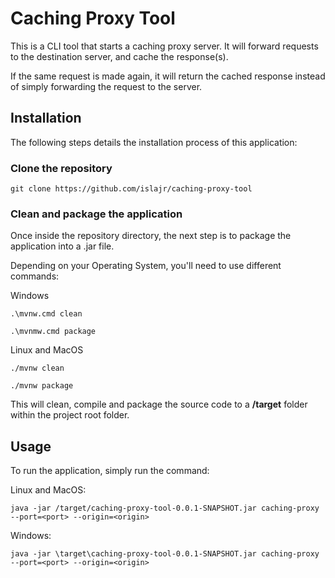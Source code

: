 # Caching Proxy Tool

This is a CLI tool that starts a caching proxy server.
It will forward requests to the destination server, and cache the response(s).

If the same request is made again, it will return the cached response instead of simply forwarding the request to the server.


## Installation

The following steps details the installation process of this application:

### Clone the repository

    git clone https://github.com/islajr/caching-proxy-tool

### Clean and package the application

Once inside the repository directory, the next step is to package the application into a .jar file.

Depending on your Operating System, you'll need to use different commands:

Windows


    .\mvnw.cmd clean

    .\mvnmw.cmd package


Linux and MacOS


    ./mvnw clean

    ./mvnw package


This will clean, compile and package the source code to a **/target** folder within the project root folder.



## Usage

To run the application, simply run the command:

Linux and MacOS:


    java -jar /target/caching-proxy-tool-0.0.1-SNAPSHOT.jar caching-proxy --port=<port> --origin=<origin>

Windows:

    java -jar \target\caching-proxy-tool-0.0.1-SNAPSHOT.jar caching-proxy --port=<port> --origin=<origin>

